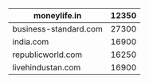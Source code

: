 

| moneylife.in          | 12350 |
| --------------------- | ----- |
| business-standard.com | 27300 |
| india.com             | 16900 |
| republicworld.com     | 16250 |
| livehindustan.com     | 16900 |
